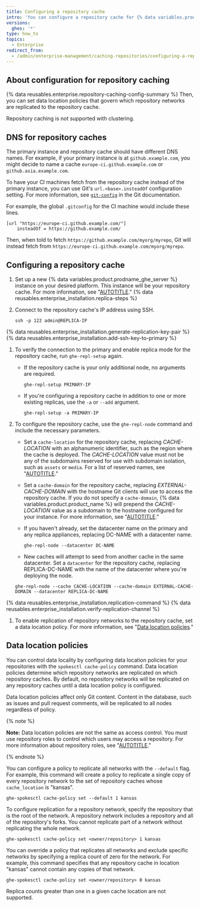 ```yaml
---
title: Configuring a repository cache
intro: 'You can configure a repository cache for {% data variables.product.product_name %} by creating a new instance, connecting the repository cache to your primary instance, and configuring replication of repository networks to the repository cache.'
versions:
  ghes: '*'
type: how_to
topics:
  - Enterprise
redirect_from:
  - /admin/enterprise-management/caching-repositories/configuring-a-repository-cache
---
```


## About configuration for repository caching

{% data reusables.enterprise.repository-caching-config-summary %} Then, you can set data location policies that govern which repository networks are replicated to the repository cache.

Repository caching is not supported with clustering.

## DNS for repository caches

The primary instance and repository cache should have different DNS names. For example, if your primary instance is at `github.example.com`, you might decide to name a cache `europe-ci.github.example.com` or `github.asia.example.com`.

To have your CI machines fetch from the repository cache instead of the primary instance, you can use Git's `url.<base>.insteadOf` configuration setting. For more information, see [`git-config`](https://git-scm.com/docs/git-config#Documentation/git-config.txt-urlltbasegtinsteadOf) in the Git documentation.

For example, the global `.gitconfig` for the CI machine would include these lines.

```
[url "https://europe-ci.github.example.com/"]
	insteadOf = https://github.example.com/
```

Then, when told to fetch `https://github.example.com/myorg/myrepo`, Git will instead fetch from `https://europe-ci.github.example.com/myorg/myrepo`.

## Configuring a repository cache

1. Set up a new {% data variables.product.prodname_ghe_server %} instance on your desired platform. This instance will be your repository cache. For more information, see "[AUTOTITLE](/admin/installation/setting-up-a-github-enterprise-server-instance)."
{% data reusables.enterprise_installation.replica-steps %}
1. Connect to the repository cache's IP address using SSH.

   ```shell
   ssh -p 122 admin@REPLICA-IP
   ```

{% data reusables.enterprise_installation.generate-replication-key-pair %}
{% data reusables.enterprise_installation.add-ssh-key-to-primary %}
1. To verify the connection to the primary and enable replica mode for the repository cache, run `ghe-repl-setup` again.
   - If the repository cache is your only additional node, no arguments are required.

      ```shell
      ghe-repl-setup PRIMARY-IP
      ```

   - If you're configuring a repository cache in addition to one or more existing replicas, use the `-a` or `--add` argument.

      ```
      ghe-repl-setup -a PRIMARY-IP
      ```
1. To configure the repository cache, use the `ghe-repl-node` command and include the necessary parameters.
    - Set a `cache-location` for the repository cache, replacing _CACHE-LOCATION_ with an alphanumeric identifier, such as the region where the cache is deployed.  The _CACHE-LOCATION_ value must not be any of the subdomains reserved for use with subdomain isolation, such as `assets` or `media`.  For a list of reserved names, see "[AUTOTITLE](/admin/configuration/configuring-network-settings/enabling-subdomain-isolation#about-subdomain-isolation)."
    - Set a `cache-domain` for the repository cache, replacing _EXTERNAL-CACHE-DOMAIN_ with the hostname Git clients will use to access the repository cache. If you do not specify a `cache-domain`, {% data variables.product.product_name %} will prepend the _CACHE-LOCATION_ value as a subdomain to the hostname configured for your instance. For more information, see "[AUTOTITLE](/admin/configuration/configuring-network-settings/configuring-a-hostname)."
    - If you haven't already, set the datacenter name on the primary and any replica appliances, replacing DC-NAME with a datacenter name.

      ```
      ghe-repl-node --datacenter DC-NAME
      ```

    - New caches will attempt to seed from another cache in the same datacenter. Set a `datacenter` for the repository cache, replacing REPLICA-DC-NAME with the name of the datacenter where you're deploying the node.

    ```shell
    ghe-repl-node --cache CACHE-LOCATION --cache-domain EXTERNAL-CACHE-DOMAIN --datacenter REPLICA-DC-NAME
    ```

{% data reusables.enterprise_installation.replication-command %}
{% data reusables.enterprise_installation.verify-replication-channel %}
1. To enable replication of repository networks to the repository cache, set a data location policy. For more information, see "[Data location policies](#data-location-policies)."

## Data location policies

You can control data locality by configuring data location policies for your repositories with the `spokesctl cache-policy` command. Data location policies determine which repository networks are replicated on which repository caches. By default, no repository networks will be replicated on any repository caches until a data location policy is configured.

Data location policies affect only Git content. Content in the database, such as issues and pull request comments, will be replicated to all nodes regardless of policy.

{% note %}

**Note:** Data location policies are not the same as access control. You must use repository roles to control which users may access a repository. For more information about repository roles, see "[AUTOTITLE](/organizations/managing-user-access-to-your-organizations-repositories/managing-repository-roles/repository-roles-for-an-organization)."

{% endnote %}

You can configure a policy to replicate all networks with the `--default` flag. For example, this command will create a policy to replicate a single copy of every repository network to the set of repository caches whose `cache_location` is "kansas".

```
ghe-spokesctl cache-policy set --default 1 kansas
```

To configure replication for a repository network, specify the repository that is the root of the network. A repository network includes a repository and all of the repository's forks. You cannot replicate part of a network without replicating the whole network.

```
ghe-spokesctl cache-policy set <owner/repository> 1 kansas
```

You can override a policy that replicates all networks and exclude specific networks by specifying a replica count of zero for the network. For example, this command specifies that any repository cache in location "kansas" cannot contain any copies of that network.

```
ghe-spokesctl cache-policy set <owner/repository> 0 kansas
```

Replica counts greater than one in a given cache location are not supported.
